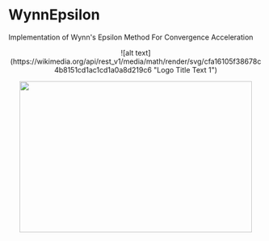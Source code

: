 # WynnEpsilon
Implementation of Wynn's Epsilon Method For Convergence Acceleration
<p align="center">
![alt text](https://wikimedia.org/api/rest_v1/media/math/render/svg/cfa16105f38678c4b8151cd1ac1cd1a0a8d219c6 "Logo Title Text 1")
</p>
<p align="center">
  <img width="460" height="300" src="https://wikimedia.org/api/rest_v1/media/math/render/svg/cfa16105f38678c4b8151cd1ac1cd1a0a8d219c6">
</p>
